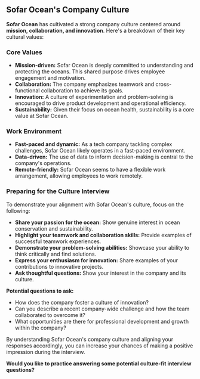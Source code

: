 ## Sofar Ocean's Company Culture

**Sofar Ocean** has cultivated a strong company culture centered around **mission, collaboration, and innovation**. Here's a breakdown of their key cultural values:

### Core Values

* **Mission-driven:** Sofar Ocean is deeply committed to understanding and protecting the oceans. This shared purpose drives employee engagement and motivation.
* **Collaboration:** The company emphasizes teamwork and cross-functional collaboration to achieve its goals.
* **Innovation:** A culture of experimentation and problem-solving is encouraged to drive product development and operational efficiency.
* **Sustainability:** Given their focus on ocean health, sustainability is a core value at Sofar Ocean.

### Work Environment
* **Fast-paced and dynamic:** As a tech company tackling complex challenges, Sofar Ocean likely operates in a fast-paced environment.
* **Data-driven:** The use of data to inform decision-making is central to the company's operations.
* **Remote-friendly:** Sofar Ocean seems to have a flexible work arrangement, allowing employees to work remotely.

### Preparing for the Culture Interview

To demonstrate your alignment with Sofar Ocean's culture, focus on the following:

* **Share your passion for the ocean:** Show genuine interest in ocean conservation and sustainability.
* **Highlight your teamwork and collaboration skills:** Provide examples of successful teamwork experiences.
* **Demonstrate your problem-solving abilities:** Showcase your ability to think critically and find solutions.
* **Express your enthusiasm for innovation:** Share examples of your contributions to innovative projects.
* **Ask thoughtful questions:** Show your interest in the company and its culture.

**Potential questions to ask:**

* How does the company foster a culture of innovation?
* Can you describe a recent company-wide challenge and how the team collaborated to overcome it?
* What opportunities are there for professional development and growth within the company?

By understanding Sofar Ocean's company culture and aligning your responses accordingly, you can increase your chances of making a positive impression during the interview.

**Would you like to practice answering some potential culture-fit interview questions?** 
